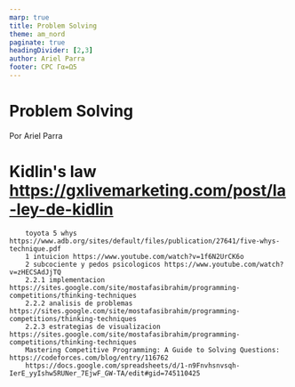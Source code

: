 ```yaml
---
marp: true
title: Problem Solving
theme: am_nord
paginate: true
headingDivider: [2,3]
author: Ariel Parra
footer: CPC Γα=Ω5
---
```


<!-- _class: cover_e -->
<!-- _paginate: "" -->
<!-- _footer: ![](./img/GALLOS_black_rectangle_transparent.png) -->
<!-- _header: ![](./img/GALLO.png) -->

# <!-- fit -->Problem Solving

Por Ariel Parra


  # Kidlin's law https://gxlivemarketing.com/post/la-ley-de-kidlin
        toyota 5 whys https://www.adb.org/sites/default/files/publication/27641/five-whys-technique.pdf
        1 intuicion https://www.youtube.com/watch?v=1f6N2UrCK6o
        2 subcociente y pedos psicologicos https://www.youtube.com/watch?v=zHECSAdJjTQ
        2.2.1 implementacion https://sites.google.com/site/mostafasibrahim/programming-competitions/thinking-techniques
        2.2.2 analisis de problemas https://sites.google.com/site/mostafasibrahim/programming-competitions/thinking-techniques
        2.2.3 estrategias de visualizacion https://sites.google.com/site/mostafasibrahim/programming-competitions/thinking-techniques
        Mastering Competitive Programming: A Guide to Solving Questions: https://codeforces.com/blog/entry/116762
        https://docs.google.com/spreadsheets/d/1-n9Fnvhsnvsqh-IerE_yyIshw5RUNer_7EjwF_GW-TA/edit#gid=745110425